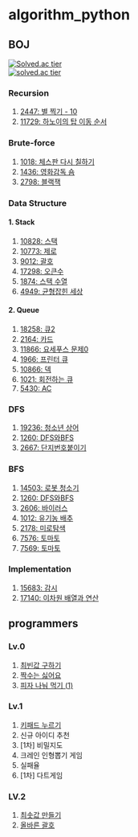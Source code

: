 # algorithm_python

## BOJ
[![Solved.ac tier](http://mazassumnida.wtf/api/mini/generate_badge?boj=snoo_py)](https://solved.ac/profile/snoo_py)  
[![solved.ac tier](http://mazassumnida.wtf/api/v2/generate_badge?boj=snoo_py)](https://solved.ac/profile/snoo_py)

### Recursion
1. [2447: 별 찍기 - 10](https://github.com/snxoxopy/algorithm_python/blob/recursion/boj2447.py)  
2. [11729: 하노이의 탑 이동 순서](https://github.com/snxoxopy/algorithm_python/blob/recursion/boj11729.py)  

### Brute-force
1. [1018: 체스판 다시 칠하기](https://github.com/snxoxopy/algorithm_python/tree/brute-force/boj1018.py)  
2. [1436: 영화감독 숌](https://github.com/snxoxopy/algorithm_python/blob/brute-force/boj1436.py)  
3. [2798: 블랙잭](https://github.com/snxoxopy/algorithm_python/blob/brute-force/boj2798.py)

### Data Structure
#### 1. Stack
1. [10828: 스택](https://github.com/suzinee/algorithm_python/blob/data_structure/stack_stack.py)
2. [10773: 제로](https://github.com/suzinee/algorithm_python/blob/data_structure/stack_zero.py)
3. [9012: 괄호](https://github.com/suzinee/algorithm_python/blob/data_structure/stack_parenthesis.py)
4. [17298: 오큰수](https://github.com/suzinee/algorithm_python/blob/data_structure/stack_large_num_at_r.py)
5. [1874: 스택 수열](https://github.com/suzinee/algorithm_python/blob/data_structure/stack_sequence.py)
6. [4949: 균형잡힌 세상](https://github.com/suzinee/algorithm_python/blob/data_structure/stack_sequence.py)

#### 2. Queue
1. [18258: 큐2](https://github.com/suzinee/algorithm_python/blob/data_structure/queue_queue2.py)
2. [2164: 카드](https://github.com/suzinee/algorithm_python/blob/data_structure/queue_card.py)
3. [11866: 요세푸스 문제0](https://github.com/suzinee/algorithm_python/blob/data_structure/queue_josephus.py)
4. [1966: 프린터 큐](https://github.com/suzinee/algorithm_python/blob/data_structure/queue_printq.py)
5. [10866: 덱](https://github.com/suzinee/algorithm_python/blob/data_structure/queue_deque.py)
6. [1021: 회전하는 큐](https://github.com/suzinee/algorithm_python/blob/data_structure/queue_rotate_q.py)
7. [5430: AC](https://github.com/suzinee/algorithm_python/blob/data_structure/queue_ac.py)

### DFS
1. [19236: 청소년 상어](https://github.com/suzinee/algorithm_python/blob/dfs/a_teenager_shark_2.py)
2. [1260: DFS와BFS](https://github.com/suzinee/algorithm_python/blob/dfs/dfs_dfsbfs_boj1260.py)
3. [2667: 단지번호붙이기](https://github.com/suzinee/algorithm_python/blob/dfs/dfs_numbering_jars.py)

### BFS
1. [14503: 로봇 청소기](https://github.com/suzinee/algorithm_python/blob/bfs/a_vacuum_cleaner.py)
2. [1260: DFS와BFS](https://github.com/suzinee/algorithm_python/blob/bfs/bfs_dfsbfs_boj1260.py)   
3. [2606: 바이러스](https://github.com/suzinee/algorithm_python/blob/bfs/virus_boj2606.py)
4. [1012: 유기농 배추](https://github.com/suzinee/algorithm_python/blob/bfs/organic_cabbages.py)
5. [2178: 미로탐색](https://github.com/suzinee/algorithm_python/blob/bfs/bfs_a_maze_boj2178.py)
6. [7576: 토마토](https://github.com/suzinee/algorithm_python/blob/bfs/bfs_tomato_boj7576.py)
7. [7569: 토마토](https://github.com/suzinee/algorithm_python/blob/bfs/bfs_tomato_boj7569.py)

### Implementation
1. [15683: 감시](https://github.com/suzinee/algorithm_python/blob/implementation/observation.py)
2. [17140: 이차원 배열과 연산](https://github.com/suzinee/algorithm_python/blob/implementation/operate_2darr_boj17140.py)

## programmers

### Lv.0
1. [최빈값 구하기](https://github.com/snxoxopy/algorithm_python/blob/prgrms/LV0/120812_%EC%B5%9C%EB%B9%88%EA%B0%92_%EA%B5%AC%ED%95%98%EA%B8%B0.py)
2. [짝수는 싫어요](https://github.com/snxoxopy/algorithm_python/blob/prgrms/LV0/120813_%EC%A7%9D%EC%88%98%EB%8A%94_%EC%8B%AB%EC%96%B4%EC%9A%94.py)
3. [피자 나눠 먹기 (1)](https://github.com/snxoxopy/algorithm_python/blob/prgrms/LV0/120814_%ED%94%BC%EC%9E%90_%EB%82%98%EB%88%A0_%EB%A8%B9%EA%B8%B0_1.py)

### Lv.1

1. [키패드 누르기](https://github.com/suzinee/algorithm_python/blob/prgrms/LV1/push_the_keypad.py)
2. 신규 아이디 추천
3. [1차] 비밀지도
4. 크레인 인형뽑기 게임
5. 실패율
6. [1차] 다트게임

### LV.2
1. [최솟값 만들기](https://github.com/snxoxopy/algorithm_python/blob/prgrms/LV2/12941_%EC%B5%9C%EC%86%9F%EA%B0%92_%EB%A7%8C%EB%93%A4%EA%B8%B0.py)
2. [올바른 괄호](https://github.com/snxoxopy/algorithm_python/blob/prgrms/LV2/12909_%EC%98%AC%EB%B0%94%EB%A5%B8_%EA%B4%84%ED%98%B8.py)